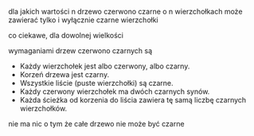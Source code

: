 dla jakich wartości n drzewo czerwono czarne o n wierzchołkach może zawierać tylko i wyłącznie czarne wierzchołki

co ciekawe, dla dowolnej wielkości

wymaganiami drzew czerwono czarnych są

- Każdy wierzchołek jest albo czerwony, albo czarny.
- Korzeń drzewa jest czarny.
- Wszystkie liście (puste wierzchołki) są czarne.
- Każdy czerwony wierzchołek ma dwóch czarnych synów.
- Każda ścieżka od korzenia do liścia zawiera tę samą liczbę czarnych wierzchołków.

nie ma nic o tym że całe drzewo nie może być czarne 